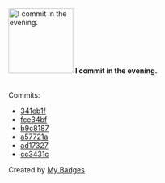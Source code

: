 <img src="https://my-badges.github.io/my-badges/evening-commits.png" alt="I commit in the evening." title="I commit in the evening." width="128">
<strong>I commit in the evening.</strong>
<br><br>

Commits:

- <a href="https://github.com/andrewjswan/TV-Movie-EPG-Import-PP/commit/341eb1fb7221914f68cbbec5fe99fd5c3c60b8b8">341eb1f</a>
- <a href="https://github.com/andrewjswan/CECRemote/commit/fce34bf3acb527f6e52035be1b2d7b6ee42e38d0">fce34bf</a>
- <a href="https://github.com/andrewjswan/CECRemote/commit/b9c8187915c0d7bb6f31ac50bb00d1191e152ac6">b9c8187</a>
- <a href="https://github.com/andrewjswan/esphome-config/commit/a57721acc6920fd57168f1e7f3e6164fa704e467">a57721a</a>
- <a href="https://github.com/andrewjswan/esphome-config/commit/ad17327c272e5e3508b2efc0b0588fc0b880ef28">ad17327</a>
- <a href="https://github.com/andrewjswan/esphome-config/commit/cc3431c0f07dcbb2eba4200960c2a227495f8f62">cc3431c</a>


Created by <a href="https://github.com/my-badges/my-badges">My Badges</a>
